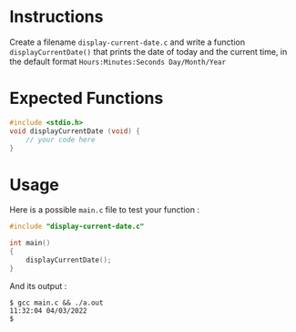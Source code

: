 # Instructions

Create a filename `display-current-date.c` and write a function `displayCurrentDate()` that prints the date of today and the current time, in the default format `Hours:Minutes:Seconds Day/Month/Year`

# Expected Functions

```C
#include <stdio.h>
void displayCurrentDate (void) {
    // your code here
}
```

# Usage

Here is a possible `main.c` file to test your function :

```C
#include "display-current-date.c"

int main()
{
    displayCurrentDate();
}
```

And its output :

```
$ gcc main.c && ./a.out
11:32:04 04/03/2022
$
```
